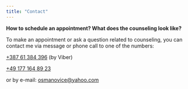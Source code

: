 ```yaml
---
title: "Contact"
---
```


**How to schedule an appointment? What does the counseling look like?**

To make an appointment or ask a question related to counseling, you can contact me via message or phone call to one of the numbers:

[+387 61 384 396](tel:+38761384396) (by Viber)

[+49 177 164 89 23](tel:+491771648923)

or by e-mail: osmanovice@yahoo.com
